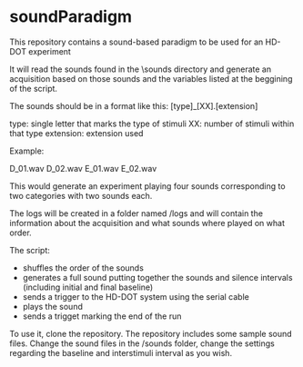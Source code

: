 # soundParadigm
This repository contains a sound-based paradigm to be used for an HD-DOT experiment

It will read the sounds found in the \sounds directory and generate an acquisition based on those sounds and the variables listed at the beggining of the script.

The sounds should be in a format like this:
[type]_[XX].[extension]

type: single letter that marks the type of stimuli
XX: number of stimuli within that type
extension: extension used

Example:

D_01.wav
D_02.wav
E_01.wav
E_02.wav

This would generate an experiment playing four sounds corresponding to two categories with two sounds each.

The logs will be created in a folder named /logs and will contain the information about the acquisition and what sounds where played on what order.

The script:
- shuffles the order of the sounds
- generates a full sound putting together the sounds and silence intervals (including initial and final baseline)
- sends a trigger to the HD-DOT system using the serial cable
- plays the sound
- sends a trigget marking the end of the run

To use it, clone the repository. The repository includes some sample sound files. Change the sound files in the /sounds folder, change the settings regarding the baseline and interstimuli interval as you wish.
